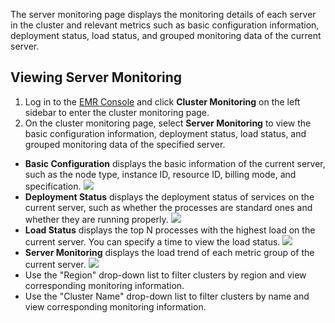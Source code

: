 The server monitoring page displays the monitoring details of each server in the cluster and relevant metrics such as basic configuration information, deployment status, load status, and grouped monitoring data of the current server.
## Viewing Server Monitoring
1. Log in to the [EMR Console](https://console.cloud.tencent.com/emr) and click **Cluster Monitoring** on the left sidebar to enter the cluster monitoring page.
2. On the cluster monitoring page, select **Server Monitoring** to view the basic configuration information, deployment status, load status, and grouped monitoring data of the specified server.
 - **Basic Configuration** displays the basic information of the current server, such as the node type, instance ID, resource ID, billing mode, and specification.
![](https://main.qcloudimg.com/raw/0b4fd701f89dc8ce79896d14f97c8fab.png)
 - **Deployment Status** displays the deployment status of services on the current server, such as whether the processes are standard ones and whether they are running properly.
![](https://main.qcloudimg.com/raw/71866e5d445250ccbc6a40d20548325c.png)
 - **Load Status** displays the top N processes with the highest load on the current server. You can specify a time to view the load status.
![](https://main.qcloudimg.com/raw/0c4245a2ba9f982a9111b9b101af4809.png)
 - **Server Monitoring** displays the load trend of each metric group of the current server.
![](https://main.qcloudimg.com/raw/a2a767ce79bb9a2f21996aa6ce4ca57b.png)
 - Use the "Region" drop-down list to filter clusters by region and view corresponding monitoring information.
 - Use the "Cluster Name" drop-down list to filter clusters by name and view corresponding monitoring information.
